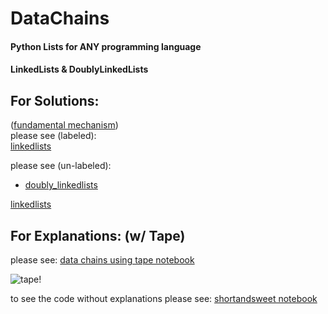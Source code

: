 # DataChains
#### Python Lists for ANY programming language
#### LinkedLists & DoublyLinkedLists

## For Solutions:  
([fundamental mechanism](explanations/fundamentalmechanism.ipynb))  
please see (labeled):  
[linkedlists](linkedlists.ipynb)  
  
please see (un-labeled):  
*  [doubly_linkedlists](doubly_linkedlists.ipynb)

[linkedlists](explanations/shortandsweet.ipynb)

## For Explanations: (w/ Tape)
please see:
[data chains using tape notebook](explanations/data_chains.ipynb)

![tape!](explanations/res/tape.gif)

to see the code without explanations please see:
[shortandsweet notebook](explanations/shortandsweet.ipynb)
